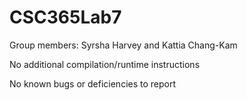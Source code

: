 # CSC365Lab7

Group members: Syrsha Harvey and Kattia Chang-Kam

No additional compilation/runtime instructions

No known bugs or deficiencies to report
